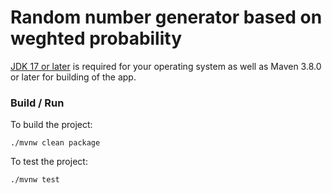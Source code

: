 #  Random number generator based on weghted probability

[JDK 17 or later](https://www.azul.com/downloads/?architecture=x86-64-bit&package=jdk#download-openjdk) is required for your operating system as well as Maven 3.8.0 or later for building of the app.

### Build / Run

To build the project:

	./mvnw clean package

To test the project:

	./mvnw test

